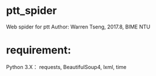 # ptt_spider
Web spider for ptt
Author: Warren Tseng, 2017.8, BIME NTU
# requirement:
Python 3.X：
  requests, 
  BeautifulSoup4,
  lxml,
  time
